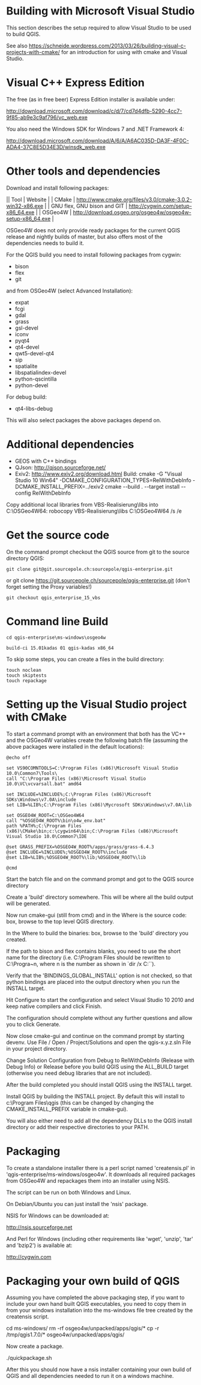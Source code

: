 Building with Microsoft Visual Studio
=====================================

This section describes the setup required to allow Visual Studio to be used to
build QGIS. 

See also https://schneide.wordpress.com/2013/03/26/building-visual-c-projects-with-cmake/
for an introduction for using with cmake and Visual Studio.


Visual C++ Express Edition
==========================

The free (as in free beer) Express Edition installer is available under:

  http://download.microsoft.com/download/c/d/7/cd7d4dfb-5290-4cc7-9f85-ab9e3c9af796/vc_web.exe

You also need the Windows SDK for Windows 7 and .NET Framework 4:

  http://download.microsoft.com/download/A/6/A/A6AC035D-DA3F-4F0C-ADA4-37C8E5D34E3D/winsdk_web.exe


Other tools and dependencies
============================

Download and install following packages:

  || Tool | Website |
  | CMake | http://www.cmake.org/files/v3.0/cmake-3.0.2-win32-x86.exe |
  | GNU flex, GNU bison and GIT | http://cygwin.com/setup-x86_64.exe |
  | OSGeo4W | http://download.osgeo.org/osgeo4w/osgeo4w-setup-x86_64.exe |

OSGeo4W does not only provide ready packages for the current QGIS release and
nightly builds of master, but also offers most of the dependencies needs to
build it.

For the QGIS build you need to install following packages from cygwin:

- bison
- flex
- git

and from OSGeo4W (select Advanced Installation):

- expat
- fcgi
- gdal
- grass
- gsl-devel
- iconv
- pyqt4
- qt4-devel
- qwt5-devel-qt4
- sip
- spatialite
- libspatialindex-devel
- python-qscintilla
- python-devel

For debug build:
- qt4-libs-debug

This will also select packages the above packages depend on.


Additional dependencies
=======================

* GEOS with C++ bindings
* QJson: http://qjson.sourceforge.net/
* Exiv2: http://www.exiv2.org/download.html
  Build:
    cmake -G "Visual Studio 10 Win64" -DCMAKE_CONFIGURATION_TYPES=RelWithDebInfo -DCMAKE_INSTALL_PREFIX=../exiv2
    cmake --build . --target install --config RelWithDebInfo

Copy additional local libraries from VBS-Realisierung\libs
into C:\OSGeo4W64:
    robocopy VBS-Realisierung\libs C:\OSGeo4W64 /s /e


Get the source code
===================

On the command prompt checkout the QGIS source from git to the source directory QGIS:

    git clone git@git.sourcepole.ch:sourcepole/qgis-enterprise.git
or
    git clone https://git.sourcepole.ch/sourcepole/qgis-enterprise.git
(don't forget setting the Proxy variables!)
  
    git checkout qgis_enterprise_15_vbs


Command line Build
==================

    cd qgis-enterprise\ms-windows\osgeo4w
    
    build-ci 15.01kadas 01 qgis-kadas x86_64
    
To skip some steps, you can create a files in the build directory:

    touch noclean
    touch skiptests
    touch repackage

Setting up the Visual Studio project with CMake
===============================================

To start a command prompt with an environment that both has the VC++ and the OSGeo4W
variables create the following batch file (assuming the above packages were
installed in the default locations):

	@echo off

	set VS90COMNTOOLS=C:\Program Files (x86)\Microsoft Visual Studio 10.0\Common7\Tools\
	call "C:\Program Files (x86)\Microsoft Visual Studio 10.0\VC\vcvarsall.bat" amd64

	set INCLUDE=%INCLUDE%;C:\Program Files (x86)\Microsoft SDKs\Windows\v7.0A\include
	set LIB=%LIB%;C:\Program Files (x86)\Mycrosoft SDKs\Windows\v7.0A\lib

	set OSGEO4W_ROOT=C:\OSGeo4W64
	call "%OSGEO4W_ROOT%\bin\o4w_env.bat"
	path %PATH%;C:\Program Files (x86)\CMake\bin;c:\cygwin64\bin;C:\Program Files (x86)\Microsoft Visual Studio 10.0\Common7\IDE

	@set GRASS_PREFIX=%OSGEO4W_ROOT%/apps/grass/grass-6.4.3
	@set INCLUDE=%INCLUDE%;%OSGEO4W_ROOT%\include
	@set LIB=%LIB%;%OSGEO4W_ROOT%\lib;%OSGEO4W_ROOT%\lib

	@cmd

Start the batch file and on the command prompt and got to the QGIS source directory

Create a 'build' directory somewhere. This will be where all the build output
will be generated.

Now run cmake-gui (still from cmd) and in the Where is the source code:
box, browse to the top level QGIS directory.

In the Where to build the binaries: box, browse to the 'build' directory you
created.

If the path to bison and flex contains blanks, you need to use the short name
for the directory (i.e. C:\Program Files should be rewritten to
C:\Progra~n, where n is the number as shown in `dir /x C:\``).

Verify that the 'BINDINGS_GLOBAL_INSTALL' option is not checked, so that python
bindings are placed into the output directory when you run the INSTALL target.

Hit Configure to start the configuration and select Visual Studio 10 2010
and keep native compilers and click Finish.

The configuration should complete without any further questions and allow you to
click Generate.

Now close cmake-gui and continue on the command prompt by starting
devenv.  Use File / Open / Project/Solutions and open the
qgis-x.y.z.sln File in your project directory.

Change Solution Configuration from Debug to RelWithDebInfo (Release
with Debug Info)  or Release before you build QGIS using the ALL_BUILD
target (otherwise you need debug libraries that are not included).

After the build completed you should install QGIS using the INSTALL target.

Install QGIS by building the INSTALL project. By default this will install to
c:\Program Files\qgis<version> (this can be changed by changing the
CMAKE_INSTALL_PREFIX variable in cmake-gui). 

You will also either need to add all the dependency DLLs to the QGIS install
directory or add their respective directories to your PATH.


Packaging
=========

To create a standalone installer there is a perl script named 'creatensis.pl'
in 'qgis-enterprise/ms-windows/osgeo4w'.  It downloads all required packages from OSGeo4W
and repackages them into an installer using NSIS.

The script can be run on both Windows and Linux.

On Debian/Ubuntu you can just install the 'nsis' package.

NSIS for Windows can be downloaded at:

  http://nsis.sourceforge.net

And Perl for Windows (including other requirements like 'wget', 'unzip', 'tar'
and 'bzip2') is available at:

  http://cygwin.com


Packaging your own build of QGIS
================================

Assuming you have completed the above packaging step, if you want to include
your own hand built QGIS executables, you need to copy them in from your
windows installation into the ms-windows file tree created by the creatensis
script.

  cd ms-windows/
  rm -rf osgeo4w/unpacked/apps/qgis/*
  cp -r /tmp/qgis1.7.0/* osgeo4w/unpacked/apps/qgis/

Now create a package.

  ./quickpackage.sh

After this you should now have a nsis installer containing your own build 
of QGIS and all dependencies needed to run it on a windows machine.

